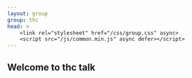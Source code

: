 ```yaml
---
layout: group
group: thc
head: >
    <link rel="stylesheet" href="/css/group.css" async>
    <script src="/js/common.min.js" async defer></script>
---
```


## Welcome to thc talk
